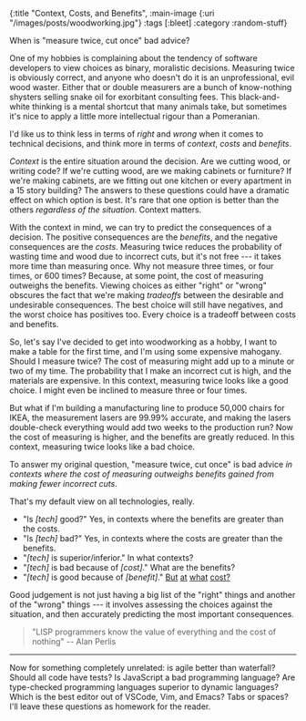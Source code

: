{:title "Context, Costs, and Benefits",
 :main-image {:uri "/images/posts/woodworking.jpg"}
 :tags [:bleet]
 :category :random-stuff}

When is "measure twice, cut once" bad advice?

One of my hobbies is complaining about the tendency of software developers to view choices as binary, moralistic decisions.
Measuring twice is obviously correct, and anyone who doesn't do it is an unprofessional, evil wood waster.
Either that or double measurers are a bunch of know-nothing shysters selling snake oil for exorbitant consulting fees.
This black-and-white thinking is a mental shortcut that many animals take,
but sometimes it's nice to apply a little more intellectual rigour than a Pomeranian.

I'd like us to think less in terms of _right_ and _wrong_ when it comes to technical decisions,
and think more in terms of _context_, _costs_ and _benefits_.

<!--more-->

_Context_ is the entire situation around the decision.
Are we cutting wood, or writing code?
If we're cutting wood, are we making cabinets or furniture?
If we're making cabinets, are we fitting out one kitchen or every apartment in a 15 story building?
The answers to these questions could have a dramatic effect on which option is best.
It's rare that one option is better than the others _regardless of the situation_.
Context matters.

With the context in mind, we can try to predict the consequences of a decision.
The positive consequences are the _benefits_, and the negative consequences are the _costs_.
Measuring twice reduces the probability of wasting time and wood due to incorrect cuts, but it's not free ---
it takes more time than measuring once.
Why not measure three times, or four times, or 600 times?
Because, at some point, the cost of measuring outweighs the benefits.
Viewing choices as either "right" or "wrong" obscures the fact that we're making _tradeoffs_ between the desirable and undesirable consequences.
The best choice will still have negatives, and the worst choice has positives too.
Every choice is a tradeoff between costs and benefits.

So,
let's say I've decided to get into woodworking as a hobby,
I want to make a table for the first time,
and I'm using some expensive mahogany.
Should I measure twice?
The cost of measuring might add up to a minute or two of my time.
The probability that I make an incorrect cut is high, and the materials are expensive.
In this context, measuring twice looks like a good choice.
I might even be inclined to measure three or four times.

But what if I'm building a manufacturing line to produce 50,000 chairs for IKEA,
the measurement lasers are 99.99% accurate,
and making the lasers double-check everything would add two weeks to the production run?
Now the cost of measuring is higher, and the benefits are greatly reduced.
In this context, measuring twice looks like a bad choice.

To answer my original question,
"measure twice, cut once" is bad advice _in contexts where the cost of measuring outweighs benefits gained from making fewer incorrect cuts_.

That's my default view on all technologies, really.

- "Is _[tech]_ good?" Yes, in contexts where the benefits are greater than the costs.
- "Is _[tech]_ bad?" Yes, in contexts where the costs are greater than the benefits.
- "_[tech]_ is superior/inferior." In what contexts?
- "_[tech]_ is bad because of _[cost]_." What are the benefits?
- "_[tech]_ is good because of _[benefit]_."
  [But](https://knowyourmeme.com/memes/ive-won-but-at-what-cost)
  [at](https://youtu.be/DYvhC_RdIwQ)
  [what](https://twitter.com/thomasfuchs/status/1106282842068316162)
  [cost?](https://youtu.be/8Dld5kFWGCc?t=740)

Good judgement is not just having a big list of the "right" things and another of the "wrong" things ---
it involves assessing the choices against the situation, and then accurately predicting the most important consequences.

> "LISP programmers know the value of everything and the cost of
> nothing" -- Alan Perlis

-----

Now for something completely unrelated: is agile better than waterfall?
Should all code have tests?
Is JavaScript a bad programming language?
Are type-checked programming languages superior to dynamic languages?
Which is the best editor out of VSCode, Vim, and Emacs?
Tabs or spaces?
I'll leave these questions as homework for the reader.

